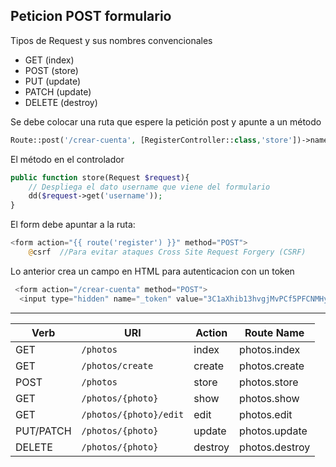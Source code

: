 ## Peticion POST formulario

Tipos de Request y sus nombres convencionales
- GET (index)
- POST (store)
- PUT  (update)
- PATCH (update)
- DELETE (destroy)


Se debe colocar una ruta que espere la petición post y apunte a un método

```php
Route::post('/crear-cuenta', [RegisterController::class,'store'])->name('register');
```

El método en el controlador
```php
public function store(Request $request){
    // Despliega el dato username que viene del formulario
    dd($request->get('username'));
}
```

El form debe apuntar a la ruta:
```PHP
<form action="{{ route('register') }}" method="POST">
    @csrf  //Para evitar ataques Cross Site Request Forgery (CSRF)
```

Lo anterior crea un campo en HTML para autenticacion con un token
```php
 <form action="/crear-cuenta" method="POST">
  <input type="hidden" name="_token" value="3C1aXhib13hvgjMvPCf5PFCNMHynIIPFZATvPZZR">     
```

---

<table>
    <thead>
        <tr>
            <th>Verb</th>
            <th>URI</th>
            <th>Action</th>
            <th>Route Name</th>
        </tr>
    </thead>
    <tbody>
        <tr>
            <td>GET</td>
            <td><code>/photos</code></td>
            <td>index</td>
            <td>photos.index</td>
        </tr>
        <tr>
            <td>GET</td>
            <td><code>/photos/create</code></td>
            <td>create</td>
            <td>photos.create</td>
        </tr>
        <tr>
            <td>POST</td>
            <td><code>/photos</code></td>
            <td>store</td>
            <td>photos.store</td>
        </tr>
        <tr>
            <td>GET</td>
            <td><code>/photos/{photo}</code></td>
            <td>show</td>
            <td>photos.show</td>
        </tr>
        <tr>
            <td>GET</td>
            <td><code>/photos/{photo}/edit</code></td>
            <td>edit</td>
            <td>photos.edit</td>
        </tr>
        <tr>
            <td>PUT/PATCH</td>
            <td><code>/photos/{photo}</code></td>
            <td>update</td>
            <td>photos.update</td>
        </tr>
        <tr>
            <td>DELETE</td>
            <td><code>/photos/{photo}</code></td>
            <td>destroy</td>
            <td>photos.destroy</td>
        </tr>
    </tbody>
</table>
